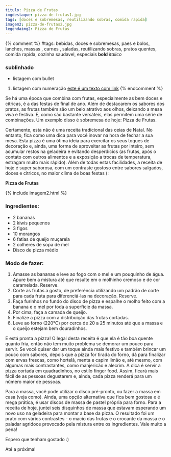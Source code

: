 ```yaml
---
titulo: Pizza de Frutas
imgdestaque: pizza-de-frutas1.jpg
tags: [doces e sobremesas, reutilizando sobras, comida rapida]
imagem2: pizza-de-frutas2.jpg
legendaimg2: Pizza de Frutas
---
```

{% comment %}
#tags: bebidas, doces e sobremesas, paes e bolos, lanches, massas , carnes , saladas, reutilizando sobras, pratos quentes, comida rapida, cozinha saudavel, especiais
**bold**
*italico*
### sublinhado
* listagem com bullet
1. listagem com numeração
[este é um texto com link](https://www.enderecodolink.com)
{% endcomment %}

Se há uma época que combina com frutas, especialmente as bem doces e cítricas, é a das festas de final de ano. Além de destacarem os sabores dos pratos, as frutas também são um belo atrativo aos olhos, deixando a mesa viva e festiva. E, como são bastante versáteis, elas permitem uma série de combinações. Um exemplo disso é sobremesa de hoje: Pizza de Frutas.

Certamente, esta não é uma receita tradicional das ceias de Natal. No entanto, fica como uma dica para você inovar na hora de fechar a sua mesa. Esta pizza é uma ótima ideia para exercitar os seus toques de decoração e, ainda, uma forma de aproveitar as frutas por inteiro, sem acumular restos na geladeira e evitando desperdícios (as frutas, após o contato com outros alimentos e a exposição a trocas de temperatura, estragam muito mais rápido). Além de todas estas facilidades, a receita de hoje é super saborosa, com um contraste gostoso entre sabores salgados, doces e cítricos, no maior clima de boas festas (:

**Pizza de Frutas**

{% include imagem2.html %}

### Ingredientes:

* 2 bananas
* 2 kiwis pequenos
* 3 figos
* 10 morangos
* 6 fatias de queijo muçarela
* 2 colheres de sopa de mel
* Disco de pizza médio

### Modo de fazer:

1. Amasse as bananas e leve ao fogo com o mel e um pouquinho de água. Apure bem a mistura até que resulte em o molhinho cremoso e de cor caramelada. Reserve.
2. Corte as frutas a gosto, de preferência utilizando um padrão de corte para cada fruta para diferenciá-las na decoração. Reserve.
3. Faça furinhos no fundo do disco de pizza e espalhe o molho feito com a banana e o mel por toda a superfície da massa. 
4. Por cima, faça a camada de queijo. 
5. Finalize a pizza com a distribuição das frutas cortadas.
6. Leve ao forno (220°C) por cerca de 20 a 25 minutos até que a massa e o queijo estejam bem douradinhos.

E está pronta a pizza! O legal desta receita é que ela é tão boa quente quanto fria, então não tem muito problema se demorar um pouco para servir. Se você quiser dar um toque ainda mais festivo e também brincar um pouco com sabores, depois que a pizza for tirada do forno, dá para finalizar com ervas frescas, como hortelã, menta e capim limão e, até mesmo, com algumas mais contrastantes, como manjericão e alecrim. A dica é servir a pizza cortada em quadradinhos, no estilo finger food. Assim, ficará mais fácil de as pessoas degustarem e, ainda, cada pizza renderá para um número maior de pessoas. 

Para a massa, você pode utilizar o disco pré-pronto, ou fazer a massa em casa (veja como). Ainda, uma opção alternativa que fica bem gostosa e é mega prática, é usar discos de massa de pastel própria para forno. Para a receita de hoje, juntei seis disquinhos de massa que estavam esperando um novo uso na geladeira para montar a base da pizza. O resultado foi um prato com vários contrastes - o macio das frutas e o crocante da massa e o paladar agridoce provocado pela mistura entre os ingredientes. Vale muito a pena!

Espero que tenham gostado :)

Até a próxima!